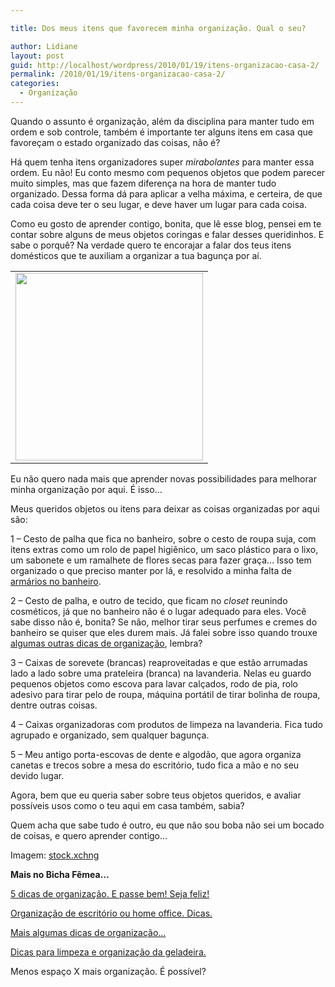 ```yaml
---

title: Dos meus itens que favorecem minha organização. Qual o seu?

author: Lidiane
layout: post
guid: http://localhost/wordpress/2010/01/19/itens-organizacao-casa-2/
permalink: /2010/01/19/itens-organizacao-casa-2/
categories:
  - Organização
---
```

Quando o assunto é organização, além da disciplina para manter tudo em ordem e sob controle, também é importante ter alguns itens em casa que favoreçam o estado organizado das coisas, não é?

Há quem tenha itens organizadores super _mirabolantes_ para manter essa ordem. Eu não! Eu conto mesmo com pequenos objetos que podem parecer muito simples, mas que fazem diferença na hora de manter tudo organizado. Dessa forma dá para aplicar a velha máxima, e certeira, de que cada coisa deve ter o seu lugar, e deve haver um lugar para cada coisa.

<!--more-->

Como eu gosto de aprender contigo, bonita, que lê esse blog, pensei em te contar sobre alguns de meus objetos coringas e falar desses queridinhos. E sabe o porquê? Na verdade quero te encorajar a falar dos teus itens domésticos que te auxiliam a organizar a tua bagunça por aí.

<table align="center">
  <tr>
    <td>
      <a href="http://www.trololodemulher.com.br/blog/wp-content/uploads/2010/01/porta-canetas.jpg"><img class="aligncenter size-medium wp-image-4147" title="porta canetas" src="http://www.trololodemulher.com.br/blog/wp-content/uploads/2010/01/porta-canetas-300x300.jpg" alt="" width="300" height="300" /></a>
    </td>
  </tr>
</table>

Eu não quero nada mais que aprender novas possibilidades para melhorar minha organização por aqui. É isso…

Meus queridos objetos ou itens para deixar as coisas organizadas por aqui são:

1 – Cesto de palha que fica no banheiro, sobre o cesto de roupa suja, com itens extras como um rolo de papel higiênico, um saco plástico para o lixo, um sabonete e um ramalhete de flores secas para fazer graça… Isso tem organizado o que preciso manter por lá, e resolvido a minha falta de [armários no banheiro](http://www.trololodemulher.com.br/2010/01/06/pitacos-de-bicha-femea-armarios-para-banheiro/).

2 – Cesto de palha, e outro de tecido, que ficam no _closet_ reunindo cosméticos, já que no banheiro não é o lugar adequado para eles. Você sabe disso não é, bonita? Se não, melhor tirar seus perfumes e cremes do banheiro se quiser que eles durem mais. Já falei sobre isso quando trouxe [algumas outras dicas de organização](http://www.trololodemulher.com.br/2009/01/25/e-eu-me-organizando/), lembra?

3 – Caixas de sorevete (brancas) reaproveitadas e que estão arrumadas lado a lado sobre uma prateleira (branca) na lavanderia. Nelas eu guardo pequenos objetos como escova para lavar calçados, rodo de pia, rolo adesivo para tirar pelo de roupa, máquina portátil de tirar bolinha de roupa, dentre outras coisas.

4 – Caixas organizadoras com produtos de limpeza na lavanderia. Fica tudo agrupado e organizado, sem qualquer bagunça.

5 – Meu antigo porta-escovas de dente e algodão, que agora organiza canetas e trecos sobre a mesa do escritório, tudo fica a mão e no seu devido lugar.

Agora, bem que eu queria saber sobre teus objetos queridos, e avaliar possíveis usos como o teu aqui em casa também, sabia?

Quem acha que sabe tudo é outro, eu que não sou boba não sei um bocado de coisas, e quero aprender contigo…

Imagem: <a href="vhttp://www.sxc.hu/" target="_blank">stock.xchng</a>

**Mais no Bicha Fêmea…**

[5 dicas de organização. E passe bem! Seja feliz!](http://www.trololodemulher.com.br/2009/11/10/5-dicas-de-oganizao-e-passe-bem-seja-feliz/)

[Organização de escritório ou home office. Dicas.](http://www.trololodemulher.com.br/2009/10/27/organizacao-de-escritorio-ou-home-office-dicas/)

[Mais algumas dicas de organização…](http://www.trololodemulher.com.br/2009/05/04/mais-algumas-dicas-de-organizao/)

[Dicas para limpeza e organização da geladeira.](http://www.trololodemulher.com.br/2009/04/21/dicas-para-limpeza-e-organizao-da-geladeira-2/)

Menos espaço X mais organização. É possível?